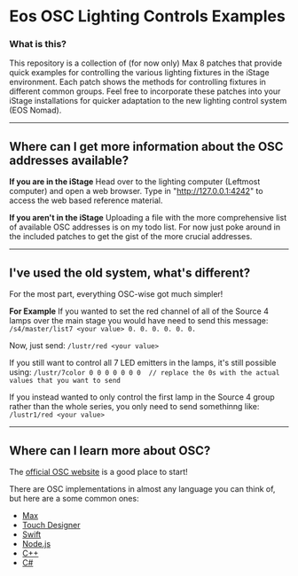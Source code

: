 # Eos OSC Lighting Controls Examples
### What is this?
This repository is a collection of (for now only) Max 8 patches that provide quick examples for controlling the various lighting fixtures in the iStage environment. Each patch shows the methods for controlling fixtures in different common groups. Feel free to incorporate these patches into your iStage installations for quicker adaptation to the new lighting control system (EOS Nomad).

---

## Where can I get more information about the OSC addresses available?
 **If you are in the iStage**
 Head over to the lighting computer (Leftmost computer) and open a web browser. Type in "http://127.0.0.1:4242" to access the web based reference material.
 
 **If you aren't in the iStage**
 Uploading a file with the more comprehensive list of available OSC addresses is on my todo list. For now just poke around in the included patches to get the gist of the more crucial addresses.
 
 ---
 
 ## I've used the old system, what's different?
 For the most part, everything OSC-wise got much simpler!
 
 **For Example**
 If you wanted to set the red channel of all of the Source 4 lamps over the main stage you would have need to send this message:
 `/s4/master/list7 <your value> 0. 0. 0. 0. 0. 0.`
 
 Now, just send:
`/lustr/red <your value>`

If you still want to control all 7 LED emitters in the lamps, it's still possible using:
`/lustr/7color 0 0 0 0 0 0 0  // replace the 0s with the actual values that you want to send`

If you instead wanted to only control the first lamp in the Source 4 group rather than the whole series, you only need to send somethinng like:
`/lustr1/red <your value>`

---

## Where can I learn more about OSC?
The [official OSC website](http://opensoundcontrol.org/) is a good place to start!

There are OSC implementations in almost any language you can think of, but here are a some common ones:
- [Max](https://overprocessedthinking.com/osc-and-max-7/)
- [Touch Designer](https://matthewragan.com/2013/10/10/sending-and-receiving-osc-values-with-touchdesigner/)
- [Swift](https://github.com/ExistentialAudio/SwiftOSC)
- [Node.js](https://www.npmjs.com/package/osc)
- [C++](https://github.com/kaoskorobase/oscpp)
- [C#](https://github.com/ValdemarOrn/SharpOSC)
